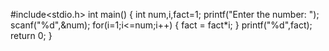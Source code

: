 #include<stdio.h>
int main()
{
	int num,i,fact=1;
	printf("Enter the number: ");
	scanf("%d",&num);
	for(i=1;i<=num;i++)
	{
		fact = fact*i;
	}
	printf("%d",fact);
	return 0;
}

